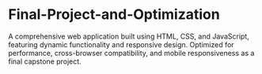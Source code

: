 # Final-Project-and-Optimization
A comprehensive web application built using HTML, CSS, and JavaScript, featuring dynamic functionality and responsive design. Optimized for performance, cross-browser compatibility, and mobile responsiveness as a final capstone project.
